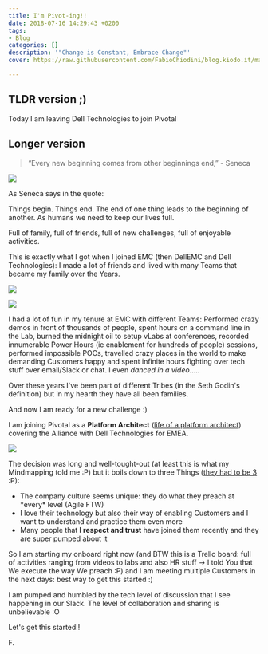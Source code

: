 ```yaml
---
title: I'm Pivot-ing!!
date: 2018-07-16 14:29:43 +0200
tags:
- Blog
categories: []
description: '"Change is Constant, Embrace Change"'
cover: https://raw.githubusercontent.com/FabioChiodini/blog.kiodo.it/master/images/Pivot.png

---
```


## TLDR version ;)

Today I am leaving Dell Technologies to join Pivotal

## Longer version

> “Every new beginning comes from other beginnings end,” - Seneca

![](/uploads/Beginning.png)

As Seneca says in the quote:

Things begin. Things end. The end of one thing leads to the beginning of another.  As humans we need to keep our lives full. 

Full of family, full of friends, full of new challenges, full of enjoyable activities.

 

This is exactly what I got when I joined EMC (then DellEMC and Dell Technologies): I made a lot of friends and lived with many Teams that became my family over the Years.

![](/uploads/vSpecialistEMEA.png) 

![](/uploads/AaronMT.png)

I had a lot of fun in my tenure at EMC with different Teams: Performed crazy demos in front of thousands of people, spent hours on a command line in the Lab, burned the midnight oil to setup vLabs at conferences, recorded innumerable Power Hours (ie enablement for hundreds of people) sessions, performed impossible POCs, travelled crazy places in the world to make demanding Customers happy and spent infinite hours fighting over tech stuff over email/Slack or chat. I even _danced in a video_…..

Over these years I've been part of different Tribes (in the Seth Godin's definition) but in my hearth they have all been families. 

And now I am ready for a new challenge :)

I am joining Pivotal as a **Platform Architect** ([life of a platform architect](https://builttoadapt.io/a-day-in-the-life-of-a-pivotal-platform-architect-e7f823aae1bd)) covering the Alliance with Dell Technologies for EMEA.

![](/uploads/1280px-Pivotal_Software_logo.svg.png)

The decision was long and well-tought-out (at least this is what my Mindmapping told me :P) but it boils down to three Things ([they had to be 3 ](https://en.wikipedia.org/wiki/Rule_of_three_(writing)):P):

* The company culture seems unique: they do what they preach at \*every\* level (Agile FTW)
* I love their technology but also their way of enabling Customers and I want to understand and practice them even more
* Many people that **I respect and trust** have joined them recently and they are super pumped about it

So I am starting my onboard right now (and BTW this is a Trello board: full of activities ranging from videos to labs and also HR stuff -> I told You that We execute the way We preach :P) and I am meeting multiple Customers in the next days: best way to get this started :)

I am pumped and humbled by the tech level of discussion that I see happening in our Slack. The level of collaboration and sharing is unbelievable :O

Let's get this started!!

F.
